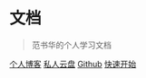 
<!-- ![logo](_media/icon.svg) -->

# 文档

> 范书华的个人学习文档


[个人博客](https://blog.fshoo.cn)
[私人云盘](https://nextcloud.fshoo.cn)
[Github](https://github.com/ac1303)
[快速开始](#简介)